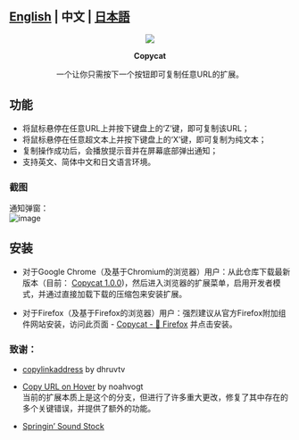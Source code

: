 ## [English](https://github.com/makipom/copycat/blob/main/README.md) | 中文 | [日本語](https://github.com/makipom/copycat/blob/main/README_jp.MD)

<p align="center"> <img src="https://github.com/user-attachments/assets/ea7710eb-d50b-4257-be73-238703ed7a11"> </p>
<p align="center"> <b> Copycat </b> </p>
<p align="center"> 一个让你只需按下一个按钮即可复制任意URL的扩展。 </p>

## 功能
* 将鼠标悬停在任意URL上并按下键盘上的‘Z’键，即可复制该URL；
* 将鼠标悬停在任意超文本上并按下键盘上的‘X’键，即可复制为纯文本；
* 复制操作成功后，会播放提示音并在屏幕底部弹出通知；
* 支持英文、简体中文和日文语言环境。

### 截图

通知弹窗：         
![image](https://github.com/user-attachments/assets/75aab3ad-5089-48a0-a622-e3122162ad30)

## 安装
* 对于Google Chrome（及基于Chromium的浏览器）用户：从此仓库下载最新版本（目前： [Copycat 1.0.0](https://github.com/makipom/copycat/releases/latest))，然后进入浏览器的扩展菜单，启用开发者模式，并通过直接加载下载的压缩包来安装扩展。

* 对于Firefox（及基于Firefox的浏览器）用户：强烈建议从官方Firefox附加组件网站安装，访问此页面 - [Copycat - 🦊 Firefox](https://addons.mozilla.org/ja/firefox/addon/copy_cat/) 并点击安装。

### 致谢：
* [copylinkaddress](https://github.com/dhruvtv/copylinkaddress) by dhruvtv

* [Copy URL on Hover](https://github.com/noahvogt/copy-url-on-hover) by noahvogt      
当前的扩展本质上是这个的分支，但进行了许多重大更改，修复了其中存在的多个关键错误，并提供了额外的功能。 

* [Springin’ Sound Stock](https://www.springin.org/sound-stock/)
